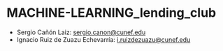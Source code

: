 # MACHINE-LEARNING_lending_club


- Sergio Cañón Laiz: sergio.canon@cunef.edu
- Ignacio Ruiz de Zuazu Echevarría: i.ruizdezuazu@cunef.edu
